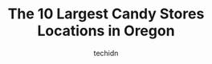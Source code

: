 ---
layout: ampstory
image: https://i0.wp.com/paketmu.com/wp-content/uploads/2023/06/reads-homemade-candies-0-in-oregon-1686369125.jpeg?resize=640,853
author: techidn
featured: false
description: Explore the diverse Candy Store scene in Oregon, home to an incredible selection of 10 establishments catering to every taste. Whether youre in search of iconic favorites or undiscovered tr
title: The 10 Largest Candy Stores Locations in Oregon
cover:
   title: The 10 Largest Candy Stores Locations in Oregon
   subtitle: RICKPATE
   background: https://paketmu.com/wp-content/uploads/2023/06/reads-homemade-candies-0-in-oregon-1686369125.jpeg

pages: 
 - layout: thirds
   top: <h1>#1 Bruces Candy Kitchen</h1>
   bottom: "<p>The locals we met at lunch mentioned we had to stop by this longstanding local spot. Got a small bag full of homemade taffy for the family. Love the unique flavors they o</p>"
   background: https://paketmu.com/wp-content/uploads/2023/06/reads-homemade-candies-1-in-oregon-1686369125.jpeg
   backgroundblur: true
 - layout: thirds
   top: <h1>#2 Cranberry Sweets & More® Factory Store</h1>
   bottom: "<p>Our little group spent roughly 30 minutes in here! (And about $150 between two couples!)We bought so much candy and also some soaps and a card by a local artist. They had</p>"
   background: https://paketmu.com/wp-content/uploads/2023/06/reads-homemade-candies-2-in-oregon-1686369126.jpeg
   cta:
      link: https://paketmu.com/the-10-largest-candy-stores-locations-in-oregon/
      text: The 10 Largest Candy Stores Locations in Oregon
 - layout: thirds
   top: <h1>#3 Reads Homemade Candies</h1>
   bottom: "<p>This candy shop was dangerous!  We went in for the fresh saltwater taffy and ended up purchasing enough to sample almost everything.  My wife was raving about coming to t</p>"
   background: https://paketmu.com/wp-content/uploads/2023/06/reads-homemade-candies-3-in-oregon-1686369128.jpeg
   cta:
      link: https://paketmu.com/the-10-largest-candy-stores-locations-in-oregon/
      text: The 10 Largest Candy Stores Locations in Oregon
 - layout: thirds
   top: <h1>#4 Rocket Fizz Portland</h1>
   bottom: "<p>535 SW 6th Ave, Portland, OR 97204, United States</p>"
   background: https://images.unsplash.com/photo-1536745287225-21d689278fd1?ixlib=rb-4.0.3&ixid=MnwxMjA3fDB8MHxwaG90by1wYWdlfHx8fGVufDB8fHx8&auto=format&fit=crop&w=640&h=853&q=80
   cta:
      link: https://paketmu.com/the-10-largest-candy-stores-locations-in-oregon/
      text: The 10 Largest Candy Stores Locations in Oregon
 - layout: thirds
   top: <h1>#5 The Chocolate Frog</h1>
   bottom: "<p>3521 SE Hwy 101, Lincoln City, OR 97367, United States</p>"
   background: https://images.unsplash.com/photo-1496096265110-f83ad7f96608?ixlib=rb-4.0.3&ixid=MnwxMjA3fDB8MHxwaG90by1wYWdlfHx8fGVufDB8fHx8&auto=format&fit=crop&w=640&h=853&q=80
   cta:
      link: https://paketmu.com/the-10-largest-candy-stores-locations-in-oregon/
      text: The 10 Largest Candy Stores Locations in Oregon
 - layout: thirds
   top: <h1>#6 Candyland</h1>
   bottom: "<p>1806 NE Hwy 101, Lincoln City, OR 97367, United States</p>"
   background: https://images.unsplash.com/photo-1531169509526-f8f1fdaa4a67?ixlib=rb-4.0.3&ixid=MnwxMjA3fDB8MHxwaG90by1wYWdlfHx8fGVufDB8fHx8&auto=format&fit=crop&w=640&h=853&q=80
   cta:
      link: https://paketmu.com/the-10-largest-candy-stores-locations-in-oregon/
      text: The 10 Largest Candy Stores Locations in Oregon
 - layout: thirds
   top: <h1>#7 creo chocolate</h1>
   bottom: "<p>122 NE Broadway, Portland, OR 97232, United States</p>"
   background: https://images.unsplash.com/photo-1613843873231-1447db182f97?ixlib=rb-4.0.3&ixid=MnwxMjA3fDB8MHxwaG90by1wYWdlfHx8fGVufDB8fHx8&auto=format&fit=crop&w=640&h=853&q=80
   cta:
      link: https://paketmu.com/the-10-largest-candy-stores-locations-in-oregon/
      text: The 10 Largest Candy Stores Locations in Oregon
 - layout: thirds
   middle: Continue reading...
   background: https://images.unsplash.com/photo-1547366785-564103df7e13?ixlib=rb-4.0.3&ixid=MnwxMjA3fDB8MHxwaG90by1wYWdlfHx8fGVufDB8fHx8&auto=format&fit=crop&w=640&h=853&q=80
   cta:
      link: https://paketmu.com/the-10-largest-candy-stores-locations-in-oregon/
      text: The 10 Largest Candy Stores Locations in Oregon
      
---